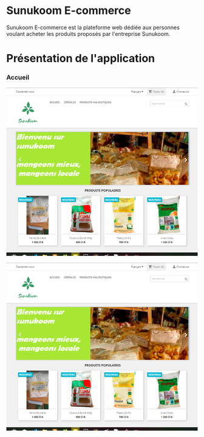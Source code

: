 # Sunukoom E-commerce

Sunukoom E-commerce est la plateforme web dédiée aux personnes
voulant acheter les produits proposés par l'entreprise Sunukoom.

# Présentation de l'application

### Accueil
![alt text](https://github.com/smagaye/Sunukoom-E-commerce/blob/master/docs/images/sunukoom3.PNG)

![alt text](https://github.com/smagaye/Sunukoom-E-commerce/blob/master/docs/images/sunukoom3.PNG)
